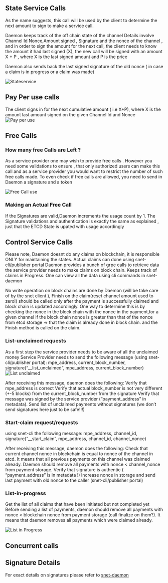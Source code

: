 <!-- ---
# Page settings
layout: default
keywords: intro concepts, Free Calls, pay
comments: false
title: Daemon architecture
description: Daemon architecture

# Micro navigation
micro_nav: true

--- -->

## State Service Calls 

As the name suggests, this call will be used by the client to determine the next amount to sign to make a service call. 

Daemon keeps track of the off chain state of the channel
Details involve Channel Id Nonce,Amount signed , Signature and the nonce of the channel 
, and in order to sign the amount for the next call, the client needs to know the amount it had last signed (X), the new call will be signed with an amount X + P , where X is the last signed amount and P is the price 

Daemon also sends back the last signed signature of the old nonce ( in case a claim is in progress or a claim was made)


![Stateservice](/assets/images/products/AIMarketplace/daemon/stateservice.png)


## Pay Per use calls 
The client signs in for the next cumulative amount ( i.e X+P), where X is the amount last amount signed on the given Channel Id and Nonce
![Pay per use](/assets/images/products/AIMarketplace/daemon/payperusecalll.png)


## Free Calls

### How many free Calls are Left ? 
As a service provider one may wish to provide free calls .
However you need some validations to ensure , that only authorized users can make this call and as a service provider you would want to 
restrict the number of such free calls made.
To even check if free calls are allowed, you need to send in Daemon
a signature and a token 

![Free Call use](/assets/images/products/AIMarketplace/daemon/freecallstate.png)

### Making an Actual Free Call
If the Signatures are valid,Daemon increments the usage count by 1.
The Signature validations and authentication is exactly the same as 
explained , just that the ETCD State is upated with usage accordingly

## Control Service Calls 

Please note, Daemon doesnt do any claims on blockchain, it is responsible 
ONLY for maintaining the states.
Actual claims can done using snet-cli/publisher portal
Daemon provides a bunch of grpc calls to retrieve data the service provider needs to make claims on block chain.
Keeps track of claims in Progress.
One can view all the data using cli commands in snet-daemon 


No write operation on block chains are done by Daemon (will be take care of by the snet client ), Finish on the claim(reset channel amount used to zero!) should be called only after the payment is successfully claimed and block chain is updated accordingly.
One way to determine this is by checking the nonce in the block chain with the nonce in the payment,for a given channel if the block chain nonce is greater than that of the nonce from etcd storage => that the claim is already done in block chain.
and the Finish method is called on the claim.

### List-unclaimed requests
As a first step the service provider needs to be aware of all the 
unclaimed money
Service Provider needs to send the following message (using snet-cli/publisher portal):
mpe_address, current_block_number, signature(“__list_unclaimed”, mpe_address, current_block_number)
![List unclaimed](/assets/images/products/AIMarketplace/daemon/listUnclaimed.png)

After receiving this message, daemon does the following:
Verify that mpe_address is correct
Verify that actual block_number is not very different (+-5 blocks) from the current_block_number from the signature
Verify that message was signed by the service provider (“payment_address” in metadata).
Send list of unclaimed payments without signatures (we don’t send signatures here just to be safe!!!)

### Start-claim request/requests

using snet-cli the following message:
mpe_address, channel_id, signature(“__start_claim”, mpe_address, channel_id, channel_nonce)

After receiving this message, daemon does the following:
Check that current channel nonce in blockchain is equal to nonce of the channel in etcd. It means that all previous payments on this channel was claimed already.
Daemon should remove all payments with nonce < channel_nonce from payment storage.
Verify that signature is authentic ( “payment_address” is in metadata !)
Increase nonce in storage and send last payment with old nonce to the caller (snet-cli/publisher portal)


### List-in-progress
Get the list of all claims that have been initiated but not completed yet
Before sending a list of payments, daemon should remove all payments with nonce < blockchain nonce from payment storage (call finalize on them?). It means that daemon removes all payments which were claimed already. 


![List in Progress](/assets/images/products/AIMarketplace/daemon/listInProgress.png)

## Concurrent calls 


## Signature Details 

For exact details on signatures please refer to [snet-daemon](https://github.com/singnet/snet-daemon/blob/master/escrow/README.md)
